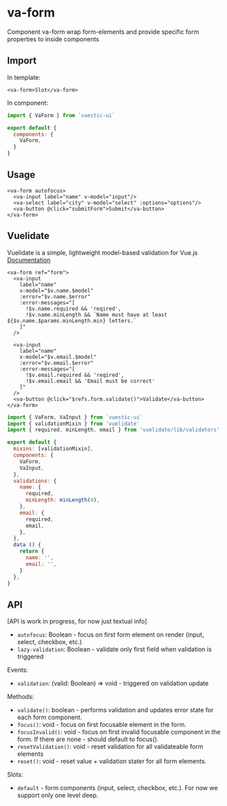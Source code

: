 # va-form
Component va-form wrap form-elements and provide specific form properties to inside components

## Import
In template: 
```vue
<va-form>Slot</va-form>
```

In component:
```js
import { VaForm } from `vuestic-ui`

export default {
  components: {
    VaForm,
  }
}
```


## Usage

```vue
<va-form autofocus>
  <va-input label="name" v-model="input"/>
  <va-select label="city" v-model="select" :options="options"/>
  <va-button @click="submitForm">Submit</va-button>
</va-form>
```


## Vuelidate
Vuelidate is a simple, lightweight model-based validation for Vue.js [Documentation](https://vuelidate.js.org/)


```vue
<va-form ref="form">
  <va-input
    label="name"
    v-model="$v.name.$model"
    :error="$v.name.$error"
    :error-messages="[
      !$v.name.required && 'reqired',
      !$v.name.minLength && `Name must have at least ${$v.name.$params.minLength.min} letters.`
    ]"
  />
  
  <va-input
    label="name"
    v-model="$v.email.$model"
    :error="$v.email.$error"
    :error-messages="[
      !$v.email.required && 'reqired',
      !$v.email.email && 'Email must be correct'
    ]"
  />
  <va-button @click="$refs.form.validate()">Validate</va-button>
</va-form>
```

```js
import { VaForm, VaInput } from `vuestic-ui`
import { validationMixin } from 'vuelidate'
import { required, minLength, email } from 'vuelidate/lib/validators'

export default {
  mixins: [validationMixin],
  components: {
    VaForm,
    VaInput,
  },
  validations: {
    name: {
      required,
      minLength: minLength(4),
    },
    email: {
      required,
      email,
    },
  },
  data () {
    return {
      name: '',
      email: '',
    }
  },
}
```
## API

[API is work in progress, for now just textual info]

* `autofocus`: Boolean - focus on first form element on render (input, select, checkbox, etc.)
* `lazy-validation`: Boolean - validate only first field when validation is triggered

Events: 

* `validation`: (valid: Boolean) => void - triggered on validation update
 
Methods: 
* `validate()`: boolean - performs validation and updates error state for each form component.
* `focus()`: void - focus on first focusable element in the form.
* `focusInvalid()`: void - focus on first invalid focusable component in the form. If there are none - should default to focus().
* `resetValidation()`: void - reset validation for all validateable form elements
* `reset()`: void - reset value + validation stater for all form elements.
 
Slots:

* `default` - form components (input, select, checkbox, etc.). For now we support only one level deep.
